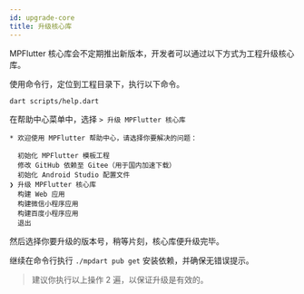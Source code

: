 ```yaml
---
id: upgrade-core
title: 升级核心库
---
```


MPFlutter 核心库会不定期推出新版本，开发者可以通过以下方式为工程升级核心库。

使用命令行，定位到工程目录下，执行以下命令。

```sh
dart scripts/help.dart
```

在帮助中心菜单中，选择 `> 升级 MPFlutter 核心库`

```
* 欢迎使用 MPFlutter 帮助中心，请选择你要解决的问题：
        
  初始化 MPFlutter 模板工程
  修改 GitHub 依赖至 Gitee（用于国内加速下载）
  初始化 Android Studio 配置文件
❯ 升级 MPFlutter 核心库
  构建 Web 应用
  构建微信小程序应用
  构建百度小程序应用
  退出
```

然后选择你要升级的版本号，稍等片刻，核心库便升级完毕。

继续在命令行执行 `./mpdart pub get` 安装依赖，并确保无错误提示。

> 建议你执行以上操作 2 遍，以保证升级是有效的。
